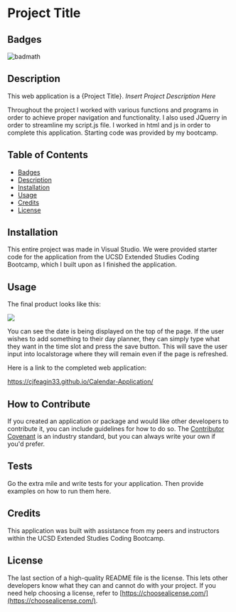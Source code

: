 # Project Title

## Badges

![badmath](https://img.shields.io/github/languages/top/lernantino/badmath)


## Description

This web application is a {Project Title}. *Insert Project Description Here*

Throughout the project I worked with various functions and programs in order to achieve proper navigation and functionality. I also used JQuerry in order to streamline my script.js file. I worked in html and js in order to complete this application. Starting code was provided by my bootcamp.
## Table of Contents

- [Badges](#badges)
- [Description](#description)
- [Installation](#installation)
- [Usage](#usage)
- [Credits](#credits)
- [License](#license)

## Installation

This entire project was made in Visual Studio. We were provided starter code for the application from the UCSD Extended Studies Coding Bootcamp, which I built upon as I finished the application. 

## Usage

The final product looks like this:

<img src="/Assets/05-third-party-apis-homework-demo.gif">

You can see the date is being displayed on the top of the page. If the user wishes to add something to their day planner, they can simply type what they want in the time slot and press the save button. This will save the user input into localstorage where they will remain even if the page is refreshed. 

Here is a link to the completed web application:

https://cjfeagin33.github.io/Calendar-Application/

## How to Contribute

If you created an application or package and would like other developers to contribute it, you can include guidelines for how to do so. The [Contributor Covenant](https://www.contributor-covenant.org/) is an industry standard, but you can always write your own if you'd prefer.

## Tests

Go the extra mile and write tests for your application. Then provide examples on how to run them here.

## Credits

This application was built with assistance from my peers and instructors within the UCSD Extended Studies Coding Bootcamp.

## License

The last section of a high-quality README file is the license. This lets other developers know what they can and cannot do with your project. If you need help choosing a license, refer to [https://choosealicense.com/](https://choosealicense.com/).